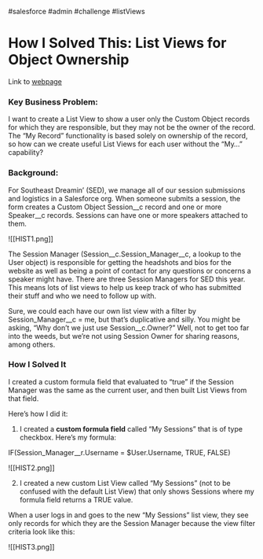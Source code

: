 #salesforce #admin #challenge #listViews

# How I Solved This: List Views for Object Ownership
Link to [webpage](https://admin.salesforce.com/blog/2020/how-i-solved-this-list-views-for-object-ownership)

### Key Business Problem:

I want to create a List View to show a user only the Custom Object records for which they are responsible, but they may not be the owner of the record. The “My Record” functionality is based solely on ownership of the record, so how can we create useful List Views for each user without the “My…” capability?

### Background:
For Southeast Dreamin’ (SED), we manage all of our session submissions and logistics in a Salesforce org. When someone submits a session, the form creates a Custom Object Session__c record and one or more Speaker__c records. Sessions can have one or more speakers attached to them.

![[HIST1.png]]

The Session Manager (Session__c.Session_Manager__c, a lookup to the User object) is responsible for getting the headshots and bios for the website as well as being a point of contact for any questions or concerns a speaker might have. There are three Session Managers for SED this year. This means lots of list views to help us keep track of who has submitted their stuff and who we need to follow up with. 

Sure, we could each have our own list view with a filter by Session_Manager__c = me, but that’s duplicative and silly. You might be asking, “Why don’t we just use Session__c.Owner?” Well, not to get too far into the weeds, but we’re not using Session Owner for sharing reasons, among others.

### How I Solved It

I created a custom formula field that evaluated to “true” if the Session Manager was the same as the current user, and then built List Views from that field.

Here’s how I did it:  

1.  I created a **custom formula field** called “My Sessions” that is of type checkbox. Here’s my formula:  

IF(Session_Manager__r.Username = $User.Username, TRUE, FALSE)

![[HIST2.png]]

2. I created a new custom List View called “My Sessions” (not to be confused with the default List View) that only shows Sessions where my formula field returns a TRUE value. 

When a user logs in and goes to the new “My Sessions” list view, they see only records for which they are the Session Manager because the view filter criteria look like this:

![[HIST3.png]]
